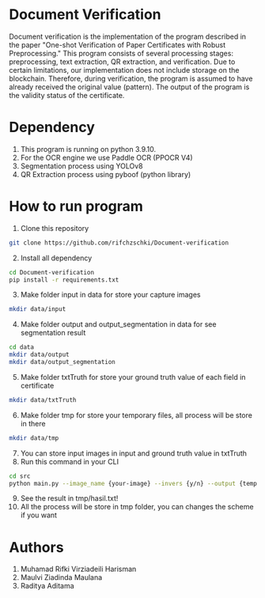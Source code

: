 # Document Verification

Document verification is the implementation of the program described in the paper "One-shot Verification of Paper Certificates with Robust Preprocessing." This program consists of several processing stages: preprocessing, text extraction, QR extraction, and verification. Due to certain limitations, our implementation does not include storage on the blockchain. Therefore, during verification, the program is assumed to have already received the original value (pattern). The output of the program is the validity status of the certificate.

# Dependency

1. This program is running on python 3.9.10.
2. For the OCR engine we use Paddle OCR (PPOCR V4)
3. Segmentation process using YOLOv8
4. QR Extraction process using pyboof (python library)

# How to run program

1. Clone this repository

```bash
git clone https://github.com/rifchzschki/Document-verification
```

2. Install all dependency

```bash
cd Document-verification
pip install -r requirements.txt
```

3. Make folder input in data for store your capture images

```bash
mkdir data/input
```

4. Make folder output and output_segmentation in data for see segmentation result

```bash
cd data
mkdir data/output
mkdir data/output_segmentation
```

5. Make folder txtTruth for store your ground truth value of each field in certificate

```bash
mkdir data/txtTruth
```

6. Make folder tmp for store your temporary files, all process will be store in there

```bash
mkdir data/tmp
```

7. You can store input images in input and ground truth value in txtTruth
8. Run this command in your CLI

```bash
cd src
python main.py --image_name {your-image} --invers {y/n} --output {temp txt for OCR result} --target {ground-truth-txt} --prep {y/n} --ocr {y/n} --verif {y/n}
```

9. See the result in tmp/hasil.txt!
10. All the process will be store in tmp folder, you can changes the scheme if you want

# Authors

1. Muhamad Rifki Virziadeili Harisman
2. Maulvi Ziadinda Maulana
3. Raditya Aditama

